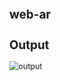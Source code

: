 ## web-ar

## Output

![output](https://res.cloudinary.com/silverbirder/image/upload/v1551709070/web-ar/web-ar.gif)
